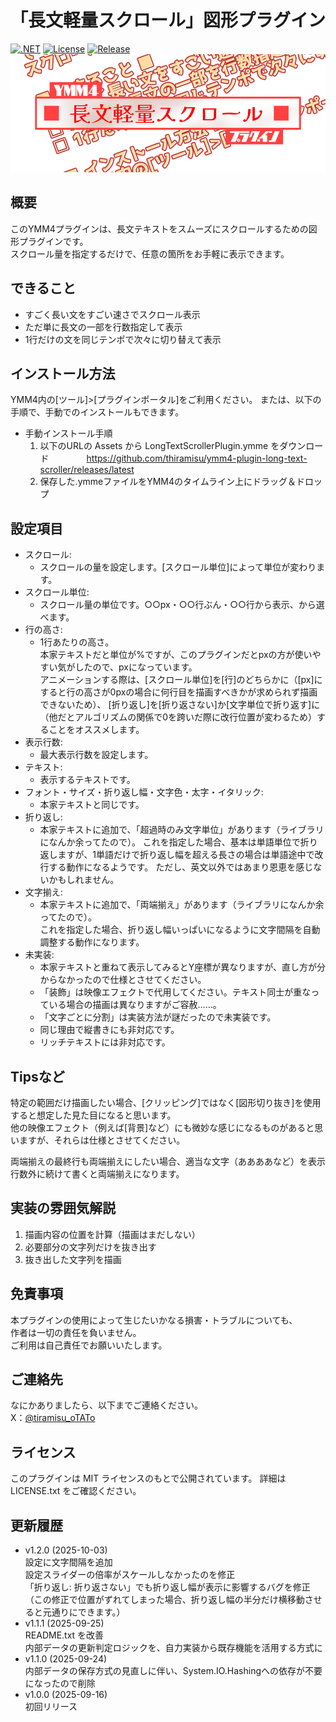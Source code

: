 ﻿# 「長文軽量スクロール」図形プラグイン
[![.NET](https://img.shields.io/badge/.NET-9.0-purple.svg)](#)
[![License](https://img.shields.io/badge/license-MIT-blue.svg)](LICENSE)
[![Release](https://img.shields.io/github/v/release/thiramisu/ymm4-plugin-long-text-scroller.svg)](https://github.com/thiramisu/ymm4-plugin-long-text-scroller/releases/latest)
![ロゴ](logo.png)

## 概要
このYMM4プラグインは、長文テキストをスムーズにスクロールするための図形プラグインです。<br>
スクロール量を指定するだけで、任意の箇所をお手軽に表示できます。

## できること
- すごく長い文をすごい速さでスクロール表示
- ただ単に長文の一部を行数指定して表示
- 1行だけの文を同じテンポで次々に切り替えて表示

## インストール方法
YMM4内の[ツール]>[プラグインポータル]をご利用ください。
または、以下の手順で、手動でのインストールもできます。
- 手動インストール手順
  1. 以下のURLの Assets から LongTextScrollerPlugin.ymme をダウンロード
　　　　https://github.com/thiramisu/ymm4-plugin-long-text-scroller/releases/latest
  1. 保存した.ymmeファイルをYMM4のタイムライン上にドラッグ＆ドロップ


## 設定項目
- スクロール:
  - スクロールの量を設定します。[スクロール単位]によって単位が変わります。
- スクロール単位:
  - スクロール量の単位です。○○px・○○行ぶん・○○行から表示、から選べます。
- 行の高さ:
  - 1行あたりの高さ。<br>
    本家テキストだと単位が%ですが、このプラグインだとpxの方が使いやすい気がしたので、pxになっています。<br>
    アニメーションする際は、[スクロール単位]を[行]のどちらかに（[px]にすると行の高さが0pxの場合に何行目を描画すべきかが求められず描画できないため）、
    [折り返し]を[折り返さない]か[文字単位で折り返す]に（他だとアルゴリズムの関係で0を跨いだ際に改行位置が変わるため）することをオススメします。
- 表示行数:
  - 最大表示行数を設定します。
- テキスト:
  - 表示するテキストです。
- フォント・サイズ・折り返し幅・文字色・太字・イタリック:
  - 本家テキストと同じです。
- 折り返し:
  - 本家テキストに追加で、「超過時のみ文字単位」があります（ライブラリになんか余ってたので）。
    これを指定した場合、基本は単語単位で折り返しますが、1単語だけで折り返し幅を超える長さの場合は単語途中で改行する動作になるようです。
    ただし、英文以外ではあまり恩恵を感じないかもしれません。
- 文字揃え:
  - 本家テキストに追加で、「両端揃え」があります（ライブラリになんか余ってたので）。<br>
    これを指定した場合、折り返し幅いっぱいになるように文字間隔を自動調整する動作になります。
- 未実装:
  - 本家テキストと重ねて表示してみるとY座標が異なりますが、直し方が分からなかったので仕様とさせてください。
  - 「装飾」は映像エフェクトで代用してください。テキスト同士が重なっている場合の描画は異なりますがご容赦……。
  - 「文字ごとに分割」は実装方法が謎だったので未実装です。
  - 同じ理由で縦書きにも非対応です。
  - リッチテキストには非対応です。

## Tipsなど
特定の範囲だけ描画したい場合、[クリッピング]ではなく[図形切り抜き]を使用すると想定した見た目になると思います。<br>
他の映像エフェクト（例えば[背景]など）にも微妙な感じになるものがあると思いますが、それらは仕様とさせてください。<br>

両端揃えの最終行も両端揃えにしたい場合、適当な文字（ああああなど）を表示行数外に続けて書くと両端揃えになります。

## 実装の雰囲気解説
1. 描画内容の位置を計算（描画はまだしない）
1. 必要部分の文字列だけを抜き出す
1. 抜き出した文字列を描画

## 免責事項
本プラグインの使用によって生じたいかなる損害・トラブルについても、<br>
作者は一切の責任を負いません。<br>
ご利用は自己責任でお願いいたします。

## ご連絡先
なにかありましたら、以下までご連絡ください。<br>
X：[@tiramisu_oTATo](https://x.com/tiramisu_oTATo)

## ライセンス
このプラグインは MIT ライセンスのもとで公開されています。
詳細は LICENSE.txt をご確認ください。

## 更新履歴
- v1.2.0 (2025-10-03)<br>
    設定に文字間隔を追加<br>
    設定スライダーの倍率がスケールしなかったのを修正<br>
    「折り返し: 折り返さない」でも折り返し幅が表示に影響するバグを修正
    （この修正で位置がずれてしまった場合、折り返し幅の半分だけ横移動させると元通りにできます。）
- v1.1.1 (2025-09-25)<br>
    README.txt を改善<br>
    内部データの更新判定ロジックを、自力実装から既存機能を活用する方式に
- v1.1.0 (2025-09-24)<br>
    内部データの保存方式の見直しに伴い、System.IO.Hashingへの依存が不要になったので削除
- v1.0.0 (2025-09-16)<br>
    初回リリース